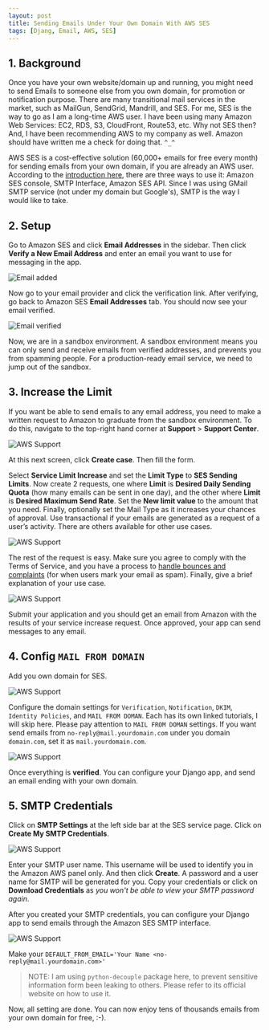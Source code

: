 ```yaml
---
layout: post
title: Sending Emails Under Your Own Domain With AWS SES
tags: [Djang, Email, AWS, SES]
---
```


## 1. Background

Once you have your own website/domain up and running, you might need to send Emails to someone else from you own domain, for promotion or notification purpose. There are many transitional mail services in the market, such as MailGun, SendGrid, Mandrill, and SES. For me, SES is the way to go as I am a long-time AWS user. I have been using many Amazon Web Services: EC2, RDS, S3, CloudFront, Route53, etc. Why not SES then? And, I have been recommending AWS to my company as well. Amazon should have written me a check for doing that. `^_^`

AWS SES is a cost-effective solution (60,000+ emails for free every month) for sending emails from your own domain, if you are already an AWS user. According to the [introduction here](https://docs.aws.amazon.com/ses/latest/DeveloperGuide/sending-email.html), there are three ways to use it: Amazon SES console, SMTP Interface, Amazon SES API. Since I was using GMail SMTP service (not under my domain but Google's), SMTP is the way I would like to take.

## 2. Setup

Go to Amazon SES and click **Email Addresses** in the sidebar. Then click **Verify a New Email Address** and enter an email you want to use for messaging in the app.

![Email added](../../../assets/img/thumbnails/ses/pending-email.png)

Now go to your email provider and click the verification link. After verifying, go back to Amazon SES **Email Addresses** tab. You should now see your email verified.

![Email verified](../../../assets/img/thumbnails/ses/verified-email-address.png)

Now, we are in a sandbox environment. A sandbox environment means you can only send and receive emails from verified addresses, and prevents you from spamming people. For a production-ready email service, we need to jump out of the sandbox.

## 3. Increase the Limit

If you want be able to send emails to any email address, you need to make a written request to Amazon to graduate from the sandbox environment. To do this, navigate to the top-right hand corner at **Support** > **Support Center**.

![AWS Support](../../../assets/img/thumbnails/ses/aws-support.png)

At this next screen, click **Create case**. Then fill the form.

Select **Service Limit Increase** and set the **Limit Type** to **SES Sending Limits**. Now create 2 requests, one where **Limit** is **Desired Daily Sending Quota** (how many emails can be sent in one day), and the other where **Limit** is **Desired Maximum Send Rate**. Set the **New limit value** to the amount that you need. Finally, optionally set the Mail Type as it increases your chances of approval. Use transactional if your emails are generated as a request of a user’s activity. There are others available for other use cases.

![AWS Support](../../../assets/img/thumbnails/ses/increase-limit.png)

The rest of the request is easy. Make sure you agree to comply with the Terms of Service, and you have a process to [handle bounces and complaints](https://docs.aws.amazon.com/ses/latest/DeveloperGuide/dashboardconfigureSESnotifications.html) (for when users mark your email as spam). Finally, give a brief explanation of your use case.

![AWS Support](../../../assets/img/thumbnails/ses/limit-description-form.png)

Submit your application and you should get an email from Amazon with the results of your service increase request. Once approved, your app can send messages to any email.

## 4. Config `MAIL FROM DOMAIN`

Add you own domain for SES.

![AWS Support](../../../assets/img/thumbnails/ses/domain-for-ses.png)

Configure the domain settings for `Verification`, `Notification`, `DKIM`, `Identity Policies`, and `MAIL FROM DOMAN`. Each has its own linked tutorials, I will skip here. Please pay attention to `MAIL FROM DOMAN` settings. If you want send emails from `no-reply@mail.yourdomain.com` under you domain `domain.com`, set it as `mail.yourdomain.com`.

![AWS Support](../../../assets/img/thumbnails/ses/domain-verification.png)

Once everything is **verified**. You can configure your Django app, and send an email ending with your own domain.

## 5. SMTP Credentials

Click on **SMTP Settings** at the left side bar at the SES service page. Click on **Create My SMTP Credentials**.

![AWS Support](../../../assets/img/thumbnails/ses/creat-smtp-credentials.png)

Enter your SMTP user name. This username will be used to identify you in the Amazon AWS panel only. And then click **Create**. A password and a user name for SMTP will be generated for you. Copy your credentials or click on **Download Credentials** as _you won't be able to view your SMTP password again_.

After you created your SMTP credentials, you can configure your Django app to send emails through the Amazon SES SMTP interface.

![AWS Support](../../../assets/img/thumbnails/ses/smtp-django-settings.png)

Make your `DEFAULT_FROM_EMAIL='Your Name <no-reply@mail.yourdomain.com>'`

> NOTE: I am using `python-decouple` package here, to prevent sensitive information form been leaking to others. Please refer to its official website on how to use it.

Now, all setting are done. You can now enjoy tens of thousands emails from your own domain for free, :-).
